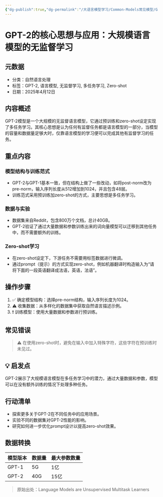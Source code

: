 ```yaml
---
{"dg-publish":true,"dg-permalink":"/大语言模型学习/Common-Models常见模型/GPT系列/GPT-2","dg-home":false,"dg-description":"在此输入笔记的描述","dg-hide":false,"dg-hide-title":false,"dg-show-backlinks":true,"dg-show-local-graph":true,"dg-show-inline-title":true,"dg-pinned":false,"dg-passphrase":"在此输入访问密码","dg-enable-mathjax":false,"dg-enable-mermaid":false,"dg-enable-uml":false,"dg-note-icon":0,"dg-enable-dataview":false,"tags":["NLP"],"permalink":"/大语言模型学习/Common-Models常见模型/GPT系列/GPT-2/","dgShowBacklinks":true,"dgShowLocalGraph":true,"dgShowInlineTitle":true,"dgPassFrontmatter":true,"noteIcon":0,"created":"2025-04-24T22:25:24.801+08:00","updated":"2025-04-24T22:26:20.796+08:00"}
---
```




# GPT-2的核心思想与应用：大规模语言模型的无监督学习

## 元数据
- 分类：自然语言处理
- 标签：GPT-2, 语言模型, 无监督学习, 多任务学习, Zero-shot
- 日期：2025年4月12日


## 内容概述
GPT-2模型是一个大规模的无监督语言模型，它通过预训练和zero-shot设定实现了多任务学习。其核心思想是认为任何有监督任务都是语言模型的一部分，当模型的容量和数据量足够大时，仅靠语言模型的学习便可以完成其他有监督学习的任务。


## 重点内容

### 模型结构与训练范式
- GPT-2与GPT-1基本一致，但在结构上做了一些改动，如将post-norm改为pre-norm，输入序列长度从512增加到1024，并且包含48层。
- 训练范式采用预训练加zero-shot的方式，主要思想是多任务学习。


### 数据与实验
- 数据集来自Reddit，包含800万个文档，总计40GB。
- GPT-2验证了通过大量数据和参数训练出来的词向量模型可以迁移到其他任务中，而不需要额外的训练。


### Zero-shot学习
- 在zero-shot设定下，下游任务不需要用标签数据进行微调。
- 通过prompt（提示）的方式实现zero-shot，例如机器翻译时构造输入为“请将下面的一段英语翻译成法语，英语，法语”。


## 操作步骤
1. ✅ 确定模型结构：选择pre-norm结构，输入序列长度为1024。
2. ⚠ 收集数据：从多样化的数据集中获取自然语言描述示例。
3. ❗ 训练模型：使用大量数据和参数进行预训练。


## 常见错误
> ⚠ 在使用zero-shot时，避免在输入中加入特殊字符，这些字符在预训练时未见过。


## 💡 启发点
GPT-2展示了大规模语言模型在多任务学习中的潜力，通过大量数据和参数，模型可以在没有额外训练的情况下处理多种任务。


## 行动清单
- 探索更多关于GPT-2在不同任务中的应用场景。
- 实验不同的数据集对GPT-2性能的影响。
- 研究如何进一步优化prompt设计以提高zero-shot效果。


## 数据转换
| 模型版本 | 数据量 | 最大参数数量 |
|----------|--------|--------------|
| GPT-1    | 5G     | 1亿          |
| GPT-2    | 40G    | 15亿         |

> 原始出处：Language Models are Unsupervised Multitask Learners

